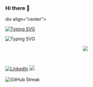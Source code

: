 ### Hi there 👋

<!--
**talhatech116/talhatech116** is a ✨ _special_ ✨ repository because its `README.md` (this file) appears on your GitHub profile.

Here are some ideas to get you started:

- 🔭 I’m currently working on ...
- 🌱 I’m currently learning ...
- 👯 I’m looking to collaborate on ...
- 🤔 I’m looking for help with ...
- 💬 Ask me about ...
- 📫 How to reach me: ...
- 😄 Pronouns: ...
- ⚡ Fun fact: ...
-->



div align="center">

[![Typing SVG](https://readme-typing-svg.demolab.com?font=Fira+Code&weight=700&size=25&pause=2&color=F7091C&background=FFF5EC00&random=false&width=435&lines=Talha+Sahni;Laravel+Developer;Customer+Software+Developer;API+Developer)](https://git.io/typing-svg)


![Typing SVG](https://readme-typing-svg.demolab.com?font=Prompt&weight=300&size=23&duration=2000&pause=1000&color=23B8FF&center=true&vCenter=true&width=435&lines=Android+Developer+%7C+Flutter+Developer;JAVA+%7C+Kotlin+%7C+Dart+%7C+MVVM;REST+API+%7C+Room+%7C+Firebase;JSON+%7C+DI+%7C+Git)

<p align="center">
    <img src="https://skillicons.dev/icons?i=git,github,vscode,phpstorm,html,css,js,php,laravel,postman" />
  </a>
</p>
<br>

[![LinkedIn](https://img.shields.io/badge/linkedin-%230077B5.svg?style=for-the-badge&logo=linkedin&logoColor=white)](https://www.linkedin.com/in/talha-sahni)
![](https://komarev.com/ghpvc/?username=talhatech116&style=for-the-badge)
<br><br>
![GitHub Streak](https://github-readme-streak-stats.herokuapp.com?user=jibrankhursheed&theme=transparent)

</div>
